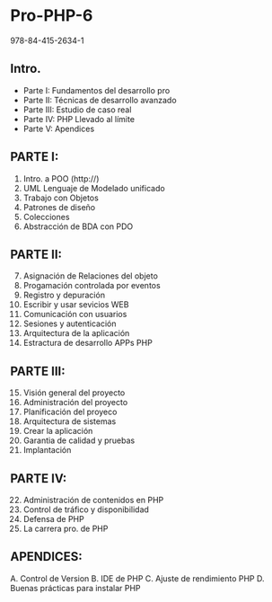 # Pro-PHP-6
978-84-415-2634-1

## Intro.
- Parte I: Fundamentos del desarrollo pro
- Parte II: Técnicas de desarrollo avanzado
- Parte III: Estudio de caso real
- Parte IV: PHP Llevado al límite
- Parte V: Apendices

## PARTE I:

1. Intro. a POO (http://)
2. UML Lenguaje de Modelado unificado
3. Trabajo con Objetos
4. Patrones de diseño
5. Colecciones
6. Abstracción de BDA con PDO

## PARTE II: 

7. Asignación de Relaciones del objeto
8. Progamación controlada por eventos
9. Registro y depuración
10. Escribir y usar sevicios WEB
11. Comunicación con usuarios
12. Sesiones y autenticación
13. Arquitectura de la aplicación
14. Estractura de desarrollo APPs PHP

## PARTE III:

15. Visión general del proyecto
16. Administración del proyecto
17. Planificación del proyeco
18. Arquitectura de sistemas
19. Crear la aplicación
20. Garantia de calidad y pruebas
21. Implantación

## PARTE IV:
22. Administración de contenidos en PHP
23. Control de tráfico y disponibilidad
24. Defensa de PHP
25. La carrera pro. de PHP

## APENDICES:
A. Control de Version
B. IDE de PHP
C. Ajuste de rendimiento PHP
D. Buenas prácticas para instalar PHP


